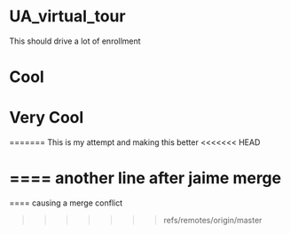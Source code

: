 # UA_virtual_tour

This should drive a lot of enrollment

# Cool

# Very Cool
=======
This is my attempt and making this better
<<<<<<< HEAD


====
another line after jaime merge
=======
====
causing a merge conflict
>>>>>>> refs/remotes/origin/master
